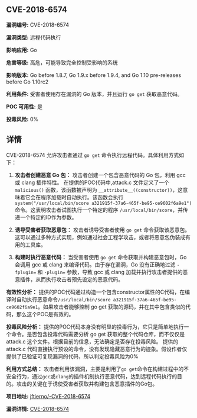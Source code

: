 ## CVE-2018-6574

**漏洞编号:** CVE-2018-6574

**漏洞类型:** 远程代码执行

**影响应用:** Go

**危害等级:** 高危，可能导致完全控制受影响的系统

**影响版本:** Go before 1.8.7, Go 1.9.x before 1.9.4, and Go 1.10 pre-releases before Go 1.10rc2

**利用条件:** 受害者使用存在漏洞的 Go 版本，并且运行 `go get` 获取恶意代码。

**POC 可用性:** 是

**投毒风险:** 0%

## 详情

CVE-2018-6574 允许攻击者通过 `go get` 命令执行远程代码。具体利用方式如下：

1.  **攻击者创建恶意 Go 包：** 攻击者创建一个包含恶意代码的 Go 包，利用 gcc 或 clang 插件特性。 在提供的POC代码中,attack.c 文件定义了一个 `malicious()` 函数，该函数被声明为 `__attribute__((constructor))`，这意味着它会在程序加载时自动执行。该函数会执行 `system("/usr/local/bin/score a321915f-37a6-465f-be95-ce9602f6a9e1")` 命令。这表明攻击者试图执行一个特定的程序 `/usr/local/bin/score`，并传递一个特定的ID作为参数。

2.  **诱导受害者获取恶意包：** 攻击者诱导受害者使用 `go get` 命令获取该恶意包。这可以通过多种方式实现，例如通过社会工程学攻击，或者将恶意包伪装成有用的工具库。

3.  **构建时执行恶意代码：** 当受害者使用 `go get` 命令获取并构建恶意包时，Go 会调用 gcc 或 clang 来编译代码。由于存在漏洞，Go 没有正确地过滤 `-fplugin=` 和 `-plugin=` 参数，导致 gcc 或 clang 加载并执行攻击者提供的恶意插件，从而执行攻击者预先设定的恶意代码。

**有效性分析：**
提供的POC代码通过构造一个包含constructor属性的C代码，在编译时自动执行恶意命令`/usr/local/bin/score a321915f-37a6-465f-be95-ce9602f6a9e1`。如果攻击者能够控制 go get 获取的源码，并在其中包含类似的代码，那么这个POC是有效的。

**投毒风险分析：**
提供的POC代码本身没有明显的投毒行为，它只是简单地执行一个命令。是否包含投毒代码需要分析 go get 获取的整个代码仓库，而不仅仅是 attack.c 这个文件。根据目前的信息，无法确定是否存在投毒风险。
提供的 attack.c 代码直接执行预设的命令，没有发现隐藏恶意行为的迹象。假设作者仅提供了已验证可复现漏洞的代码，所以判定投毒风险为0%

**利用方式总结：**
攻击者利用该漏洞，主要是利用了`go get`命令在构建过程中的不安全行为，通过`gcc`或`clang`的插件机制执行恶意代码，达到远程代码执行的目的。攻击的关键在于诱使受害者获取并构建包含恶意插件的Go包。

**项目地址:** [jftierno/-CVE-2018-6574](https://github.com/jftierno/-CVE-2018-6574)

**漏洞详情:** [CVE-2018-6574](https://nvd.nist.gov/vuln/detail/CVE-2018-6574)